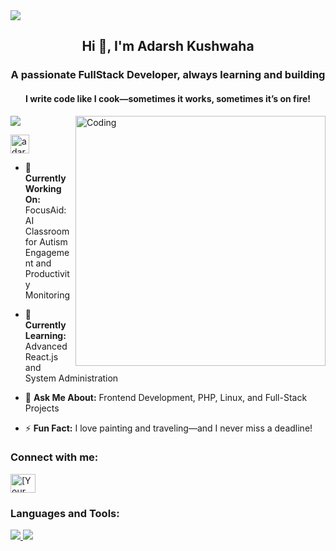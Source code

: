 <img src="https://user-images.githubusercontent.com/74038190/212284100-561aa473-3905-4a80-b561-0d28506553ee.gif" />
<h2 align="center">Hi 👋, I'm Adarsh Kushwaha</h2>
<h3 align="center">A passionate FullStack Developer, always learning and building</h3>
<h4 align="center">I write code like I cook—sometimes it works, sometimes it’s on fire!</h4>
<img src="https://user-images.githubusercontent.com/74038190/212284100-561aa473-3905-4a80-b561-0d28506553ee.gif" />
<img align="right" alt="Coding" width="400" src="https://user-images.githubusercontent.com/74038190/212750996-938b257b-266c-45a7-9af7-655341c0f58b.gif">

<p align="left"> <img src="https://komarev.com/ghpvc/?username=adarshkushwaha&label=Profile%20views&color=0e75b6&style=flat" alt="adarshkushwaha" height="30px"/> </p>

- 🔭 **Currently Working On:** FocusAid: AI Classroom for Autism Engagement and Productivity Monitoring
  
- 🌱 **Currently Learning:** Advanced React.js and System Administration
 
- 💬 **Ask Me About:** Frontend Development, PHP, Linux, and Full-Stack Projects
  
- ⚡ **Fun Fact:** I love painting and traveling—and I never miss a deadline!



<h3 align="left">Connect with me:</h3>
<p align="left">
    <a href="https://www.linkedin.com/in/adarshkush12/" target="blank">
        <img align="center" src="https://raw.githubusercontent.com/rahuldkjain/github-profile-readme-generator/master/src/images/icons/Social/linked-in-alt.svg" alt="[Your LinkedIn Handle]" height="30" width="40" />
    </a>
</p>

<h3 align="left">Languages and Tools:</h3>
<p align="left">
      <a href="https://www.linux.org/" target="_blank" rel="noreferrer">
        <img src="https://camo.githubusercontent.com/09ae62cf2fff2f842a56059ccd98472b596b892f0eeea55a0d1b175abf94fa8d/68747470733a2f2f736b696c6c69636f6e732e6465762f69636f6e733f693d6a6176612c737072696e672c74732c6e6f64656a732c72656163742c6e6578746a732c6d6f6e676f64622c706f7374677265732c707269736d61"/>
    </a>
    <a href="https://git-scm.com/" target="_blank" rel="noreferrer">
        <img src="https://camo.githubusercontent.com/756e0627c88436b80a0da2fd44fcc6735fd562b43cdd69e2c7cd90c67d8a3bcd/68747470733a2f2f736b696c6c69636f6e732e6465762f69636f6e733f693d68746d6c2c6373732c736173732c7461696c77696e642c6a732c7675652c72656475782c64332c6769742c706f73746d616e2c6669676d61"/>
    </a>
</p>

